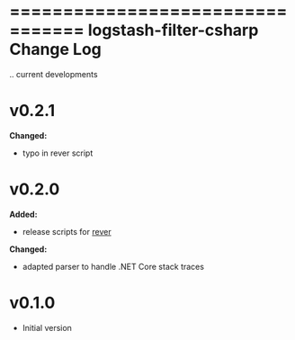 =================================
logstash-filter-csharp Change Log
=================================

.. current developments

v0.2.1
====================

**Changed:**

* typo in rever script



v0.2.0
====================

**Added:**

* release scripts for [rever](https://github.com/regro/rever)

**Changed:**

* adapted parser to handle .NET Core stack traces



v0.1.0
=====================

* Initial version
